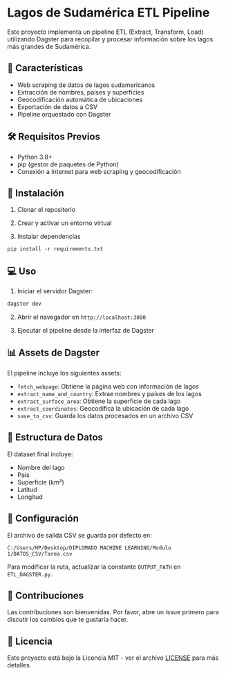 # Lagos de Sudamérica ETL Pipeline

Este proyecto implementa un pipeline ETL (Extract, Transform, Load) utilizando Dagster para recopilar y procesar información sobre los lagos más grandes de Sudamérica.

## 🌟 Características

- Web scraping de datos de lagos sudamericanos
- Extracción de nombres, países y superficies
- Geocodificación automática de ubicaciones
- Exportación de datos a CSV
- Pipeline orquestado con Dagster

## 🛠️ Requisitos Previos

- Python 3.8+
- pip (gestor de paquetes de Python)
- Conexión a Internet para web scraping y geocodificación

## 🚀 Instalación

1. Clonar el repositorio

2. Crear y activar un entorno virtual

3. Instalar dependencias

```
pip install -r requirements.txt
```

## 💻 Uso

1. Iniciar el servidor Dagster:
```bash
dagster dev
```

2. Abrir el navegador en `http://localhost:3000`

3. Ejecutar el pipeline desde la interfaz de Dagster

## 📊 Assets de Dagster

El pipeline incluye los siguientes assets:

- `fetch_webpage`: Obtiene la página web con información de lagos
- `extract_name_and_country`: Extrae nombres y países de los lagos
- `extract_surface_area`: Obtiene la superficie de cada lago
- `extract_coordinates`: Geocodifica la ubicación de cada lago
- `save_to_csv`: Guarda los datos procesados en un archivo CSV

## 📁 Estructura de Datos

El dataset final incluye:
- Nombre del lago
- País
- Superficie (km²)
- Latitud
- Longitud

## 🔧 Configuración

El archivo de salida CSV se guarda por defecto en:
```
C:/Users/HP/Desktop/DIPLOMADO MACHINE LEARNING/Modulo 1/DATOS_CSV/Tarea.csv
```

Para modificar la ruta, actualizar la constante `OUTPUT_PATH` en `ETL_DAGSTER.py`.

## 🤝 Contribuciones

Las contribuciones son bienvenidas. Por favor, abre un issue primero para discutir los cambios que te gustaría hacer.

## 📝 Licencia

Este proyecto está bajo la Licencia MIT - ver el archivo [LICENSE](LICENSE) para más detalles.
